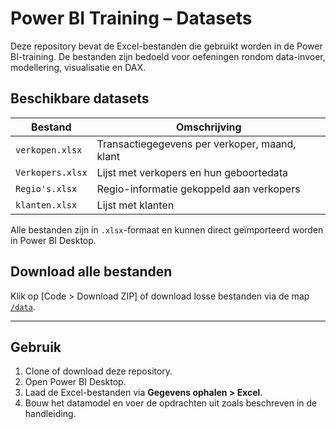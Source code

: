 # Power BI Training – Datasets

Deze repository bevat de Excel-bestanden die gebruikt worden in de Power BI-training. De bestanden zijn bedoeld voor oefeningen rondom data-invoer, modellering, visualisatie en DAX.

## Beschikbare datasets

| Bestand           | Omschrijving                                   |
|-------------------|------------------------------------------------|
| `verkopen.xlsx`   | Transactiegegevens per verkoper, maand, klant  |
| `Verkopers.xlsx`  | Lijst met verkopers en hun geboortedata        |
| `Regio's.xlsx`    | Regio-informatie gekoppeld aan verkopers       |
| `klanten.xlsx`    | Lijst met klanten                              |

Alle bestanden zijn in `.xlsx`-formaat en kunnen direct geïmporteerd worden in Power BI Desktop.

## Download alle bestanden

Klik op [Code > Download ZIP] of download losse bestanden via de map [`/data`](./data).

---

## Gebruik

1. Clone of download deze repository.
2. Open Power BI Desktop.
3. Laad de Excel-bestanden via **Gegevens ophalen > Excel**.
4. Bouw het datamodel en voer de opdrachten uit zoals beschreven in de handleiding.

